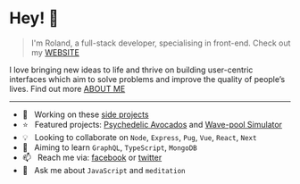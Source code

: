 # Hey! 👋

> I'm Roland, a full-stack developer, specialising in front-end. Check out my [WEBSITE](https://rolandlevy.co.uk/)

I love bringing new ideas to life and thrive on building user-centric interfaces which aim to solve problems and improve the quality of people’s lives. Find out more [ABOUT ME](https://rolandlevy.co.uk/#about)
___

+ 🚀  &nbsp; Working on these [side projects](https://rolandlevy.co.uk/#projects)
+ ⭐️  &nbsp; Featured projects: [Psychedelic Avocados](https://github.com/rolandjlevy/css-hypnotic-wave-of-psychedelic-avocados) and [Wave-pool Simulator](https://github.com/rolandjlevy/css-conic-gradient-wave-pattern)
+ 💡  &nbsp; Looking to collaborate on `Node`, `Express`, `Pug`, `Vue`, `React`, `Next`
+ 🎯  &nbsp; Aiming to learn  `GraphQL`, `TypeScript`, `MongoDB`
+ 📫  &nbsp; Reach me via: [facebook](https://www.facebook.com/rolandjlevy) or [twitter](https://twitter.com/rolandjlevy)
+ 💬  &nbsp; Ask me about `JavaScript` and `meditation`
